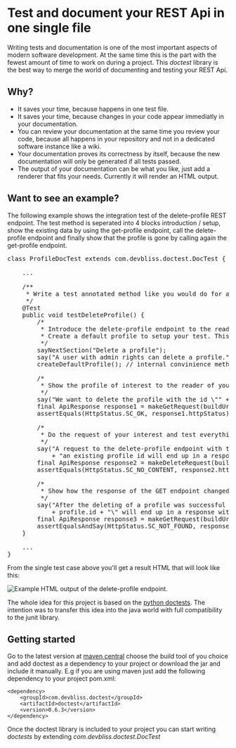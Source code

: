 # Test and document your REST Api in one single file
Writing tests and documentation is one of the most important aspects of modern software development. At the same time this is the part with the fewest amount of time to work on during a project. This *doctest* library is the best way to merge the world of documenting and testing your REST Api. 

## Why?
 * It saves your time, because happens in one test file.
 * It saves your time, because changes in your code appear immediatly in your documentation.
 * You can review your documentation at the same time you review your code, because all happens in your repository and not in a dedicated software instance like a wiki.
 * Your documentation proves its correctness by itself, because the new documentation will only be generated if all tests passed.
 * The output of your documentation can be what you like, just add a renderer that fits your needs. Currently it will render an HTML output.

## Want to see an example?
The following example shows the integration test of the delete-profile REST endpoint. The test method is seperated into 4 blocks introduction / setup, show the existing data by using the get-profile endpoint, call the delete-profile endpoint and finally show that the profile is gone by calling again the get-profile endpoint.

<pre>
class ProfileDocTest extends com.devbliss.doctest.DocTest {
	
	...
	
	/**
 	 * Write a test annotated method like you would do for a common junit test
 	 */
	@Test
	public void testDeleteProfile() {
        /*
         * Introduce the delete-profile endpoint to the reader of your documentation.
         * Create a default profile to setup your test. This will be invisible for the reader of your documentation.
         */
        sayNextSection("Delete a profile");
        say("A user with admin rights can delete a profile.");
        createDefaultProfile(); // internal convinience method to handle test profiles

        /*
         * Show the profile of interest to the reader of your documentation.  
         */
        say("We want to delete the profile with the id \"" + profile.id + "\".");
        final ApiResponse response1 = makeGetRequest(buildUri("api/v1/profile/" + profile.id));
        assertEquals(HttpStatus.SC_OK, response1.httpStatus);

        /*
         * Do the request of your interest and test everything you think is important.
         */
        say("A request to the delete-profile endpoint with the correct rigths and "
            + "an existing profile id will end up in a response with the status code " + HttpStatus.SC_NO_CONTENT);
        final ApiResponse response2 = makeDeleteRequest(buildUri("api/v1/profile/" + profile.id));
        assertEquals(HttpStatus.SC_NO_CONTENT, response2.httpStatus);

        /*
         * Show how the response of the GET endpoint changed after the DELETE request was successful.
         */
        say("After the deleting of a profile was successful the request to get the profile with the id \"" 
            + profile.id + "\" will end up in a response with the status code " + HttpStatus.SC_NOT_FOUND);
        final ApiResponse response3 = makeGetRequest(buildUri("api/v1/profile/" + profile.id));
        assertEqualsAndSay(HttpStatus.SC_NOT_FOUND, response3.httpStatus, "The profile is not found since it has been deleted.");
    }

    ...
}
</pre>

From the single test case above you'll get a result HTML that will look like this:
	
![Example HTML output of the delete-profile endpoint.](example-delete-profile.png)

The whole idea for this project is based on the [python doctests](http://docs.python.org/2/library/doctest.html). The intention was to transfer this idea into the java world with full compatibility to the junit library.

## Getting started
Go to the latest version at [maven central](http://search.maven.org/#search|ga|1|g%3A%22com.devbliss.doctest%22) choose the build tool of you choice and add doctest as a dependency to your project or download the jar and include it manually. E.g if you are using maven just add the following dependency to your project pom.xml:

    <dependency>
        <groupId>com.devbliss.doctest</groupId>
        <artifactId>doctest</artifactId>
        <version>0.6.3</version>
    </dependency>

Once the doctest library is included to your project you can start writing *doctests* by extending *com.devbliss.doctest.DocTest*
